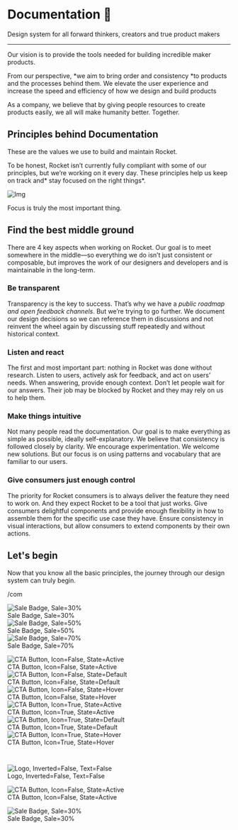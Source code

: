 
# Documentation 🚀

Design system for all forward thinkers, creators and true product makers

---

Our vision is to provide the tools needed for building incredible maker products.

From our perspective, *we aim to bring order and consistency *to products and the processes behind them. We elevate the user experience and increase the speed and efficiency of how we design and build products

As a company, we believe that by giving people resources to create products easily, we all will make humanity better. Together.

## Principles behind Documentation

These are the values we use to build and maintain Rocket.

To be honest, Rocket isn’t currently fully compliant with some of our principles, but we’re working on it every day. These principles help us keep on track and* stay focused on the right things*.

![Img](https://studio-assets.supernova.io/design-systems/14533/9289758a-6300-472a-bbc6-a57098081abf.jpeg)

Focus is truly the most important thing.

## Find the best middle ground

There are 4 key aspects when working on Rocket. Our goal is to meet somewhere in the middle—so everything we do isn’t just consistent or composable, but improves the work of our designers and developers and is maintainable in the long-term.

### Be transparent

Transparency is the key to success. That’s why we have a *public roadmap and open feedback channels*. But we’re trying to go further. We document our design decisions so we can reference them in discussions and not reinvent the wheel again by discussing stuff repeatedly and without historical context.

### Listen and react

The first and most important part: nothing in Rocket was done without research. Listen to users, actively ask for feedback, and act on users’ needs. When answering, provide enough context. Don’t let people wait for our answers. Their job may be blocked by Rocket and they may rely on us to help them.

### Make things intuitive

Not many people read the documentation. Our goal is to make everything as simple as possible, ideally self-explanatory. We believe that consistency is followed closely by clarity. We encourage experimentation. We welcome new solutions. But our focus is on using patterns and vocabulary that are familiar to our users.

### Give consumers just enough control

The priority for Rocket consumers is to always deliver the feature they need to work on. And they expect Rocket to be a tool that just works. Give consumers delightful components and provide enough flexibility in how to assemble them for the specific use case they have. Ensure consistency in visual interactions, but allow consumers to extend components by their own actions.

## Let's begin

Now that you know all the basic principles, the journey through our design system can truly begin.

/com

  
![Sale Badge, Sale=30%](https://studio-assets.supernova.io/design-systems/14533/201501e7-d51f-4df0-972f-8c273fbbae51.png)  
Sale Badge, Sale=30%  
![Sale Badge, Sale=50%](https://studio-assets.supernova.io/design-systems/14533/b26085ce-0d97-4208-a3bc-6a8ece1c7e27.png)  
Sale Badge, Sale=50%  
![Sale Badge, Sale=70%](https://studio-assets.supernova.io/design-systems/14533/ad5169ac-3dbd-41e8-94c6-5dc26e263e9b.png)  
Sale Badge, Sale=70%  


  
![CTA Button, Icon=False, State=Active](https://studio-assets.supernova.io/design-systems/14533/5ab25602-9cb9-40fb-a5b0-15dd895ce6ee.png)  
CTA Button, Icon=False, State=Active  
![CTA Button, Icon=False, State=Default](https://studio-assets.supernova.io/design-systems/14533/70a7f45d-bd1d-4d66-b91d-4c5d02e83207.png)  
CTA Button, Icon=False, State=Default  
![CTA Button, Icon=False, State=Hover](https://studio-assets.supernova.io/design-systems/14533/fdd3238d-e08b-42dc-8438-fcd95cf13983.png)  
CTA Button, Icon=False, State=Hover  
![CTA Button, Icon=True, State=Active](https://studio-assets.supernova.io/design-systems/14533/22bf6e02-24e6-4225-b898-9381d635070b.png)  
CTA Button, Icon=True, State=Active  
![CTA Button, Icon=True, State=Default](https://studio-assets.supernova.io/design-systems/14533/e78e6050-312e-4b19-b1f5-dd12704d7ab9.png)  
CTA Button, Icon=True, State=Default  
![CTA Button, Icon=True, State=Hover](https://studio-assets.supernova.io/design-systems/14533/7f27f43d-65ee-4741-b470-d0f8325d02e1.png)  
CTA Button, Icon=True, State=Hover  


```javascript  
  
```

  
![Logo, Inverted=False, Text=False](https://studio-assets.supernova.io/design-systems/14533/f90942e3-8010-4076-a0fa-333227b58821.png)  
Logo, Inverted=False, Text=False  


  
  


  
![CTA Button, Icon=False, State=Active](https://studio-assets.supernova.io/design-systems/14533/5ab25602-9cb9-40fb-a5b0-15dd895ce6ee.png)  
CTA Button, Icon=False, State=Active  


  
![Sale Badge, Sale=30%](https://studio-assets.supernova.io/design-systems/14533/201501e7-d51f-4df0-972f-8c273fbbae51.png)  
Sale Badge, Sale=30%  
